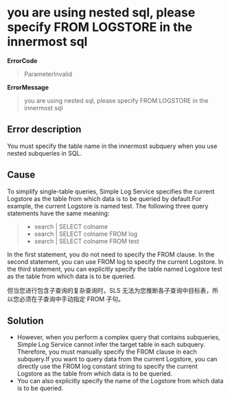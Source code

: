 # you are using nested sql, please specify FROM LOGSTORE in the innermost sql

**ErrorCode**

> ParameterInvalid

**ErrorMessage**

> you are using nested sql, please specify FROM LOGSTORE in the innermost sql

## Error description

You must specify the table name in the innermost subquery when you use nested subqueries in SQL.

## Cause

To simplify single-table queries, Simple Log Service specifies the current Logstore as the table from which data is to be queried by default.For example, the current Logstore is named test. The following three query statements have the same meaning:

> - search | SELECT colname
> - search | SELECT colname FROM log
> - search | SELECT colname FROM test

In the first statement, you do not need to specify the FROM clause.
In the second statement, you can use FROM log to specify the current Logstore.
In the third statement, you can explicitly specify the table named Logstore test as the table from which data is to be queried.

但当您进行包含子查询的复杂查询时，SLS 无法为您推断各子查询中目标表，所以您必须在子查询中手动指定 FROM 子句。

## Solution

- However, when you perform a complex query that contains subqueries, Simple Log Service cannot infer the target table in each subquery. Therefore, you must manually specify the FROM clause in each subquery.If you want to query data from the current Logstore, you can directly use the FROM log constant string to specify the current Logstore as the table from which data is to be queried.
- You can also explicitly specify the name of the Logstore from which data is to be queried.

